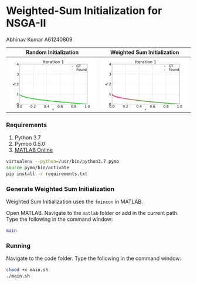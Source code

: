 # Weighted-Sum Initialization for NSGA-II

Abhinav Kumar
A61240809

Random Initialization           |  Weighted Sum Initialization
:-------------------------:|:-------------------------:
<img src="images/ZDT1_30_random.gif">  |  <img src="images/ZDT1_30_weighted_sum.gif">


### Requirements
1. Python 3.7
2. Pymoo 0.5.0
3. [MATLAB Online](https://matlab.mathworks.com/)

```bash
virtualenv --python=/usr/bin/python3.7 pymo
source pymo/bin/activate
pip install -r requirements.txt
```

### Generate Weighted Sum Initialization

Weighted Sum Initialization uses the `fmincon` in MATLAB. 

Open MATLAB. 
Navigate to the `matlab` folder or add in the current path. Type the following in the command window:

```matlab
main
```

### Running

Navigate to the code folder. Type the following in the command window:
```bash
chmod +x main.sh
./main.sh
```


